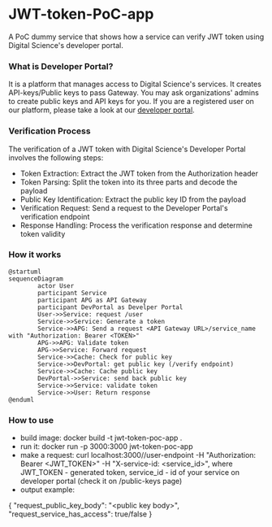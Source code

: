 # JWT-token-PoC-app

A PoC dummy service that shows how a service can verify JWT token using Digital Science's developer portal.

### What is Developer Portal?

It is a platform that manages access to Digital Science's services. It creates API-keys/Public keys to pass Gateway.
You may ask organizations' admins to create public keys and API keys for you. If you are a registered user on our platform, please take a look at our [developer portal](https://platform.digital-science.com/).

### Verification Process

The verification of a JWT token with Digital Science's Developer Portal involves the following steps:

- Token Extraction: Extract the JWT token from the Authorization header
- Token Parsing: Split the token into its three parts and decode the payload
- Public Key Identification: Extract the public key ID from the payload
- Verification Request: Send a request to the Developer Portal's verification endpoint
- Response Handling: Process the verification response and determine token validity

### How it works

```plantuml
@startuml
sequenceDiagram
        actor User
        participant Service
        participant APG as API Gateway
        participant DevPortal as Develper Portal
        User->>Service: request /user
        Service->>Service: Generate a token
        Service->>APG: Send a request <API Gateway URL>/service_name with "Authorization: Bearer <TOKEN>"
        APG->>APG: Validate token
        APG->>Service: Forward request
        Service->>Cache: Check for public key
        Service->>DevPortal: get public key (/verify endpoint)
        Service->>Cache: Cache public key
        DevPortal->>Service: send back public key
        Service->>Service: validate token
        Service->>User: Return response
@enduml

```

### How to use

- build image: docker build -t jwt-token-poc-app .
- run it: docker run -p 3000:3000 jwt-token-poc-app
- make a request: curl localhost:3000//user-endpoint -H "Authorization: Bearer \<JWT_TOKEN\>" -H "X-service-id: \<service_id\>", where JWT_TOKEN - generated token, service_id - id of your service on developer portal (check it on /public-keys page)
- output example:

{
  "request_public_key_body": "\<public key body\>",
  "request_service_has_access": true/false
}
